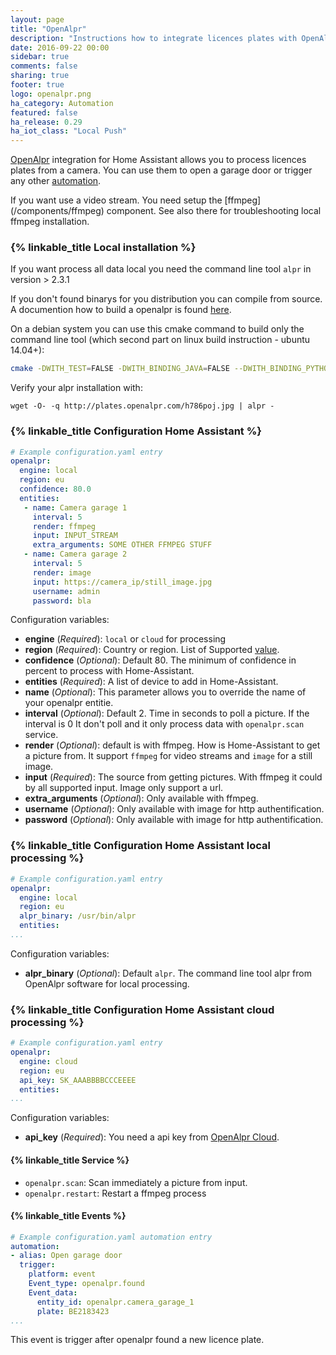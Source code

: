 ```yaml
---
layout: page
title: "OpenAlpr"
description: "Instructions how to integrate licences plates with OpenAlpr into Home Assistant."
date: 2016-09-22 00:00
sidebar: true
comments: false
sharing: true
footer: true
logo: openalpr.png
ha_category: Automation
featured: false
ha_release: 0.29
ha_iot_class: "Local Push"
---
```


[OpenAlpr](http://www.openalpr.com/) integration for Home Assistant allows you to process licences plates from a camera. You can use them to open a garage door or trigger any other [automation](https://home-assistant.io/components/automation/).

<p class='note'>
If you want use a video stream. You need setup the [ffmpeg](/components/ffmpeg) component. See also there for troubleshooting local ffmpeg installation.
</p>

### {% linkable_title Local installation %}

If you want process all data local you need the command line tool `alpr` in version > 2.3.1

If you don't found binarys for you distribution you can compile from source. A documention how to build a openalpr is found [here](https://github.com/openalpr/openalpr/wiki).

On a debian system you can use this cmake command to build only the command line tool (which second part on linux build instruction - ubuntu 14.04+):
```bash
cmake -DWITH_TEST=FALSE -DWITH_BINDING_JAVA=FALSE --DWITH_BINDING_PYTHON=FALSE --DWITH_BINDING_GO=FALSE -DWITH_DAEMON=FALSE -DCMAKE_INSTALL_PREFIX:PATH=/usr ..
```

Verify your alpr installation with:
```
wget -O- -q http://plates.openalpr.com/h786poj.jpg | alpr -
```

### {% linkable_title Configuration Home Assistant %}

```yaml
# Example configuration.yaml entry
openalpr:
  engine: local
  region: eu
  confidence: 80.0
  entities:
   - name: Camera garage 1
     interval: 5
     render: ffmpeg
     input: INPUT_STREAM
     extra_arguments: SOME OTHER FFMPEG STUFF
   - name: Camera garage 2
     interval: 5
     render: image
     input: https://camera_ip/still_image.jpg
     username: admin
     password: bla
```
Configuration variables:

- **engine** (*Required*): `local` or `cloud` for processing
- **region** (*Required*): Country or region. List of Supported [value](https://github.com/openalpr/openalpr/tree/master/runtime_data/config).
- **confidence** (*Optional*): Default 80. The minimum of confidence in percent to process with Home-Assistant.
- **entities** (*Required*): A list of device to add in Home-Assistant.
- **name** (*Optional*): This parameter allows you to override the name of your openalpr entitie.
- **interval** (*Optional*): Default 2. Time in seconds to poll a picture. If the interval is 0 It don't poll and it only process data with `openalpr.scan` service.
- **render** (*Optional*): default is with ffmpeg. How is Home-Assistant to get a picture from. It support `ffmpeg` for video streams and `image` for a still image.
- **input** (*Required*): The source from getting pictures. With ffmpeg it could by all supported input. Image only support a url.
- **extra_arguments** (*Optional*): Only available with ffmpeg.
- **username** (*Optional*): Only available with image for http authentification.
- **password** (*Optional*): Only available with image for http authentification.

### {% linkable_title Configuration Home Assistant local processing %}

```yaml
# Example configuration.yaml entry
openalpr:
  engine: local
  region: eu
  alpr_binary: /usr/bin/alpr
  entities:
...
```
Configuration variables:

- **alpr_binary** (*Optional*): Default `alpr`. The command line tool alpr from OpenAlpr software for local processing.

### {% linkable_title Configuration Home Assistant cloud processing %}

```yaml
# Example configuration.yaml entry
openalpr:
  engine: cloud
  region: eu
  api_key: SK_AAABBBBCCCEEEE
  entities:
...
```
Configuration variables:

- **api_key** (*Required*): You need a api key from  [OpenAlpr Cloud](https://cloud.openalpr.com/).

#### {% linkable_title Service %}

- `openalpr.scan`: Scan immediately a picture from input.
- `openalpr.restart`: Restart a ffmpeg process

#### {% linkable_title Events %}

```yaml
# Example configuration.yaml automation entry
automation:
- alias: Open garage door
  trigger:
    platform: event
    Event_type: openalpr.found
    Event_data:
      entity_id: openalpr.camera_garage_1
      plate: BE2183423
...
```

This event is trigger after openalpr found a new licence plate.
